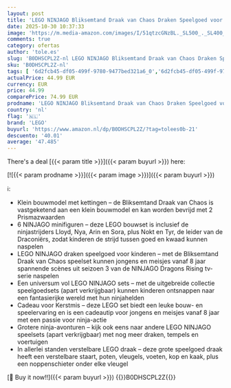 ```yaml
---
layout: post
title: 'LEGO NINJAGO Bliksemtand Draak van Chaos Draken Speelgoed voor 8 jaar en Ouder met 6 Minifiguren  Dragons Rising Bouwpakket voor Kinderen  Rollenspel Cadeau voor Kerstmis voor Jongens en Meisjes 71832'
date: 2025-10-30 10:37:33
image: 'https://m.media-amazon.com/images/I/51qtzcGNzBL._SL500_._SL400_.jpg'
comments: true
category: ofertas
author: 'tole.es'
slug: 'B0DHSCPL2Z-nl LEGO NINJAGO Bliksemtand Draak van Chaos Draken Speelgoed...'
sku: 'B0DHSCPL2Z-nl'
tags: [ '6d2fcb45-df05-499f-9780-9477bed321a6_0','6d2fcb45-df05-499f-9780-9477bed321a6_501','Arborist Merchandising Root','Bouw- & constructiespeelgoed','Creatieve spellen','Educatief speelgoed','Self Service','Special Features Stores','Speelgoed & spellen','Speelgoedbouwsets','lego','🇳🇱', ]
actualPrice: 44.99 EUR
currency: EUR
price: 44.99
comparePrice: 74.99 EUR
prodname: 'LEGO NINJAGO Bliksemtand Draak van Chaos Draken Speelgoed voor 8 jaar en Ouder met 6 Minifiguren  Dragons Rising Bouwpakket voor Kinderen  Rollenspel Cadeau voor Kerstmis voor Jongens en Meisjes 71832'
country: 'nl'
flag: '🇳🇱'
brand: 'LEGO'
buyurl: 'https://www.amazon.nl/dp/B0DHSCPL2Z/?tag=tolees0b-21'
descuento: '40.01'
average: '47.485'
---
```


There's a deal [{{< param title >}}]({{< param buyurl >}})  here:

[![{{< param prodname >}}]({{< param image >}})]({{< param buyurl >}})

ℹ️:

- Klein bouwmodel met kettingen – de Bliksemtand Draak van Chaos is vastgeketend aan een klein bouwmodel en kan worden bevrijd met 2 Prismazwaarden
- 6 NINJAGO minifiguren – deze LEGO bouwset is inclusief de ninjastrijders Lloyd, Nya, Arin en Sora, plus Nokt en Tyr, de leider van de Draconiërs, zodat kinderen de strijd tussen goed en kwaad kunnen naspelen
- LEGO NINJAGO draken speelgoed voor kinderen – met de Bliksemtand Draak van Chaos speelset kunnen jongens en meisjes vanaf 8 jaar spannende scènes uit seizoen 3 van de NINJAGO Dragons Rising tv-serie naspelen
- Een universum vol LEGO NINJAGO sets – met de uitgebreide collectie speelgoedsets (apart verkrijgbaar) kunnen kinderen ontsnappen naar een fantasierijke wereld met hun ninjahelden
- Cadeau voor Kerstmis – deze LEGO set biedt een leuke bouw- en speelervaring en is een cadeautip voor jongens en meisjes vanaf 8 jaar met een passie voor ninja-actie
- Grotere ninja-avonturen – kijk ook eens naar andere LEGO NINJAGO speelsets (apart verkrijgbaar) met nog meer draken, tempels en voertuigen
- In allerlei standen verstelbare LEGO draak – deze grote speelgoed draak heeft een verstelbare staart, poten, vleugels, voeten, kop en kaak, plus een noppenschieter onder elke vleugel

[🛒 Buy it now!!]({{< param buyurl >}})
{{<world>}}B0DHSCPL2Z{{</world>}}
